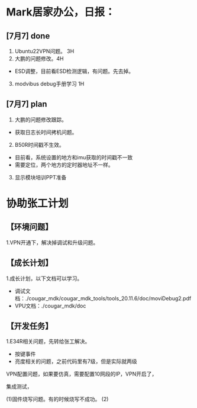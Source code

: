 

# Mark居家办公，日报：
## [7月7] done
1. Ubuntu22VPN问题。 3H
2. 大鹏的问题修改。4H
- ESD调整，目前看ESD检测逻辑，有问题。先去掉。
3. modvibus debug手册学习 1H


## [7月7] plan
1. 大鹏的问题修改跟踪。
- 获取日志长时间拷机问题。
2. B50R时间戳不生效。
- 目前看，系统设置的地方和imu获取的时间戳不一致
- 需要定位，两个地方的定时器地址不一样。
3. 显示模块培训PPT准备


# 协助张工计划
## 【环境问题】
1.VPN开通下，解决掉调试和升级问题。
## 【成长计划】
1.成长计划，以下文档可以学习。
- 调试文档：./cougar_mdk/cougar_mdk_tools/tools_20.11.6/doc/moviDebug2.pdf 
- VPU文档：./cougar_mdk/doc
## 【开发任务】
1.E34R相关问题，先转给张工解决。
- 按键事件
- 亮度相关的问题，之前代码里有7级，但是实际就两级

VPN配置问题，如果要仿真，需要配置10网段的IP，VPN开启了，

集成测试，



(1)固件烧写问题。有的时候烧写不成功。
(2)




